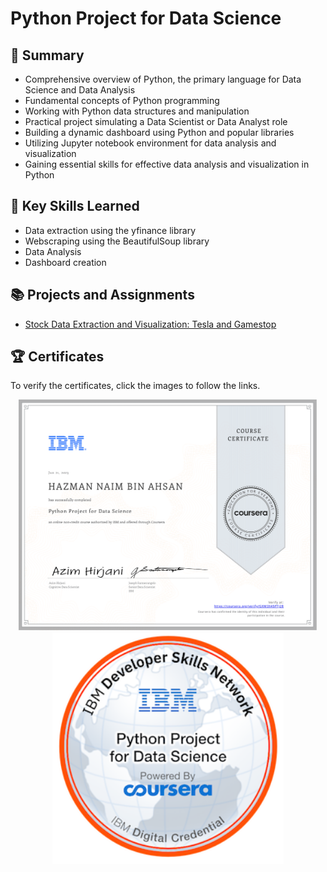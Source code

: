 # Python Project for Data Science
## 📑 Summary
- Comprehensive overview of Python, the primary language for Data Science and Data Analysis
- Fundamental concepts of Python programming
- Working with Python data structures and manipulation
- Practical project simulating a Data Scientist or Data Analyst role
- Building a dynamic dashboard using Python and popular libraries
- Utilizing Jupyter notebook environment for data analysis and visualization
- Gaining essential skills for effective data analysis and visualization in Python

## 🔑 Key Skills Learned
- Data extraction using the yfinance library
- Webscraping using the BeautifulSoup library
- Data Analysis
- Dashboard creation

## 📚 Projects and Assignments
- [Stock Data Extraction and Visualization: Tesla and Gamestop](https://github.com/HazmanNaim/IBM-Data-Science-Professional-Certificate/blob/main/05.Python%20Project%20for%20Data%20Science/Project_Analysis%20of%20Historical%20Stock.ipynb)

## 🏆 Certificates 
To verify the certificates, click the images to follow the links.

<p align="middle">
  <a href="https://www.coursera.org/account/accomplishments/certificate/GXM3X45PTJ28"><img src="https://github.com/HazmanNaim/IBM-Data-Science-Professional-Certificate/blob/main/05.Python%20Project%20for%20Data%20Science/Asset/Coursera5-1.png?raw=true" height="370"></a>
  <a href="https://www.credly.com/badges/97f44841-c7db-4512-91ac-689941c8c099"><img src="https://github.com/HazmanNaim/IBM-Data-Science-Professional-Certificate/blob/main/05.Python%20Project%20for%20Data%20Science/Asset/python-project-for-data-science.png?raw=true" height="370"></a>
</p>


